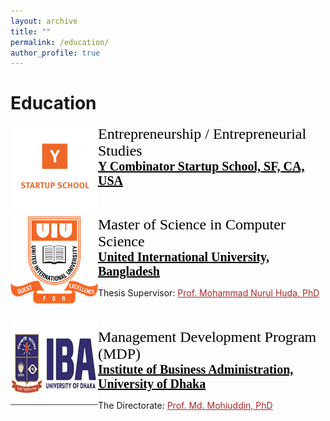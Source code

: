 ```yaml
---
layout: archive
title: ""
permalink: /education/
author_profile: true
---
```


# Education
<!-- YC Startup School -->
<img src="/images/YC_Startup_School.jpg" style="float:left;width:140px;height:140px;"><span style="font-family:Georgia; color:black;"><span style="font-size:18pt">Entrepreneurship / Entrepreneurial Studies</span><br/>
<span style="color:black; font-size:20px; font-family:Calisto MT"><b><a href="https://www.ycombinator.com/" target="_blank" style="color:black;">Y Combinator Startup School, SF, CA, USA</a></b></span><br/>
<!-- Duration: Spring 2025<br/> -->
<!-- CGPA: <b> </b>/4.00 scale <br/> -->
<!-- Academic Advisor: <a style="color:brown;" href="https://www.uiu.ac.bd/"></a><br/> -->

</span>
<br/>

<!-- M.Sc -->
<img src="/images/uiu_logo.png" style="float:left;width:140px;height:140px;"><span style="font-family:Georgia; color:black;"><span style="font-size:18pt">Master of Science in Computer Science</span><br/>
<span style="color:black; font-size:20px; font-family:Calisto MT"><b><a href="https://www.uiu.ac.bd/" target="_blank" style="color:black;">United International University, Bangladesh</a></b></span><br/>
<!-- Duration: 01 November 2021 - Present<br/> -->
<!-- CGPA: <b> </b>/4.00 scale <br/> -->
<!-- Academic Advisor: <a style="color:brown;" href="https://www.uiu.ac.bd/"></a><br/> -->
Thesis Supervisor: <a style="color:brown;" href="https://cse.uiu.ac.bd/faculty/mnh/">Prof. Mohammad Nurul Huda, PhD</a><br/>
</span>
<br/>

<!-- IBA, DU -->
<img src="/images/iba_du.png" style="float:left;width:140px;height:140px;"><span style="font-family:Georgia; color:black;"></br><span style="font-size:18pt">Management Development Program (MDP)</span><br/>
<span style="color:black; font-size:20px; font-family:Calisto MT"><b><a href="https://www.iba-du.edu/localhost/iba/index.html" target="_blank" style="color:black;">Institute of Business Administration, University of Dhaka</a></b></span><br/>
<!-- Duration: 01 November 2021 - Present<br/> -->
<!-- CGPA: <b> </b>/4.00 scale <br/> -->
<!-- Academic Advisor: <a style="color:brown;" href="https://www.uiu.ac.bd/"></a><br/> -->
<!--<a style="color:brown;" href="https://www.iba-du.edu/localhost/iba/index.php/page/view/375.html">Management Development Program (MDP) from IBA, University of Dhaka, equips IT/ITES professionals with managerial, strategic, and technical skills to lead digital transformation. It covers leadership, project management, business strategy, analytics, and more.</a><br/> -->
The Directorate: <a style="color:brown;" href="https://du.ac.bd/faculty/faculty_details/HIH/2660">Prof. Md. Mohiuddin, PhD</a><br/>
</span>
<br/>

<!-- B.Sc -->
<!--
<img src="/images/bu_logo.png" style="float:left;width:140px;height:140px;"><span style="font-family:Georgia; color:black;"><span style="font-size:18pt">B.Sc. in Computer Science and Engineering</span><br/>
<span style="color:black; font-size:20px; font-family:Calisto MT"><b><a href="https://bu.edu.bd/" target="_blank" style="color:black;">Bangladesh University, Bangladesh</a></b></span><br/>
Duration: 01 May, 2016 - 01 June, 2020<br/> 
-->
<!-- CGPA: <b> </b>/4.00 scale <br/> -->
<!--Academic Advisor: <a style="color:brown;" href="https://cse.bu.edu.bd/faculty/65c6685d59b4a9cc07a53eea">Associate Prof. Md. Sadiq Iqbal</a><br/>-->
<!--Thesis Supervisor: <a style="color:brown;" href="https://hasibaust13.github.io/">Khan Md Hasib</a><br/> </span>-->

<br/>
<br/>

